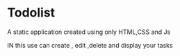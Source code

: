 # Todolist
A static application created using only HTML,CSS and Js

IN this use can create , edit ,delete and display your tasks

